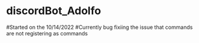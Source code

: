 # discordBot_Adolfo
#Started on the 10/14/2022
#Currently bug fixiing the issue that commands are not registering as commands
